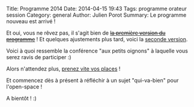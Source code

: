 Title: Programme 2014
Date: 2014-04-15 19:43
Tags: programme orateur session
Category: general
Author: Julien Porot
Summary: Le programme nouveau est arrivé !


Et oui, vous ne rêvez pas, il s'agit bien de <del>[la première version du programme][1]</del> !
Et quelques ajustements plus tard, voici la [seconde version][2].

Voici à quoi ressemble la conférence "aux petits oignons" à laquelle vous serez ravis de participer :)

Alors n'attendez plus, [prenez vite vos places][pl] !

Et commencez dès à présent à réfléchir à un sujet "qui-va-bien" pour l'open-space !

A bientôt ! :)

[1]: /static/programme/Programme-AgileFrance2014-V1.pdf
[2]: /static/programme/programmeAgileFrance2014-V2.pdf
[pl]: /
